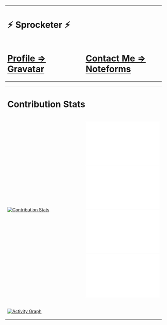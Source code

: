 <table>
  
<tr>
<td colspan="2" width=9000px>
  
# ⚡ Sprocketer ⚡

</td>
</tr>

<tr>
<td width=50%>

# [Profile ⇒ Gravatar](https://gravatar.com/Sprocketer)
  
</td>
<td>

# [Contact Me ⇒ Noteforms](https://noteforms.com/forms/contact-sprocketer-tu9cvr)

</td>
</tr>

</table>

<table>
  
<tr>
<td colspan="2" width=9000px>
  
# Contribution Stats

</td>
</tr>

<tr>
<td width=50%>

[![Contribution Stats](https://github-contribution-stats.vercel.app/api/?username=Sprocketer)](https://www.youtube.com/watch?v=dQw4w9WgXcQ&pp=ygUJcmljayByb2xs)

</td>
<td>

![](https://raw.githubusercontent.com/Sprocketer/github-stats/master/generated/overview.svg#gh-dark-mode-only) ![](https://raw.githubusercontent.com/Sprocketer/github-stats/master/generated/overview.svg#gh-light-mode-only) ![](https://raw.githubusercontent.com/Sprocketer/github-stats/master/generated/languages.svg#gh-dark-mode-only) ![](https://raw.githubusercontent.com/Sprocketer/github-stats/master/generated/languages.svg#gh-light-mode-only)

</td>
</tr>

<tr>
<td colspan="2">
  
[![Activity Graph](https://github-readme-activity-graph.vercel.app/graph?username=Sprocketer&theme=github-compact&radius=10&area=true&color=c9d1d9&title_color=c9d1d9&point=8a5cf5&line=690000&custom_title=🔥%20Sprocketer's%20Contribution%20Graph%20🔥&area_color=ffff00)](https://www.youtube.com/watch?v=dQw4w9WgXcQ&pp=ygUJcmljayByb2xs)

</td>
</tr>

</table>
